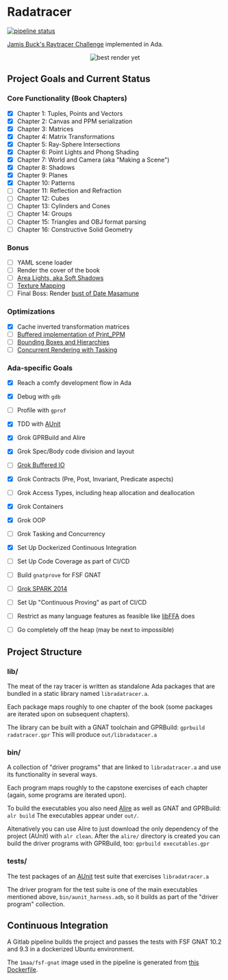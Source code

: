 # Radatracer

[![pipeline status](https://gitlab.com/1ma/radatracer/badges/master/pipeline.svg)](https://gitlab.com/1ma/radatracer/pipelines)

[Jamis Buck's Raytracer Challenge](https://pragprog.com/titles/jbtracer/the-ray-tracer-challenge/) implemented in Ada.

<div align="center">
  <img alt="best render yet" src="https://i.imgur.com/2EHxK0K.png">
</div>


## Project Goals and Current Status

### Core Functionality (Book Chapters)

- [X] Chapter 1: Tuples, Points and Vectors
- [X] Chapter 2: Canvas and PPM serialization
- [X] Chapter 3: Matrices
- [X] Chapter 4: Matrix Transformations
- [X] Chapter 5: Ray-Sphere Intersections
- [X] Chapter 6: Point Lights and Phong Shading
- [X] Chapter 7: World and Camera (aka "Making a Scene")
- [X] Chapter 8: Shadows
- [X] Chapter 9: Planes
- [X] Chapter 10: Patterns
- [ ] Chapter 11: Reflection and Refraction
- [ ] Chapter 12: Cubes
- [ ] Chapter 13: Cylinders and Cones
- [ ] Chapter 14: Groups
- [ ] Chapter 15: Triangles and OBJ format parsing
- [ ] Chapter 16: Constructive Solid Geometry

### Bonus

- [ ] YAML scene loader
- [ ] Render the cover of the book
- [ ] [Area Lights, aka Soft Shadows](http://www.raytracerchallenge.com/bonus/area-light.html)
- [ ] [Texture Mapping](http://www.raytracerchallenge.com/bonus/texture-mapping.html)
- [ ] Final Boss: Render [bust of Date Masamune](https://sketchfab.com/3d-models/date-masamune-73ae98ad60874ad49cb1e2decbab6393)

### Optimizations

- [X] Cache inverted transformation matrices
- [ ] [Buffered implementation of Print_PPM](https://gitlab.com/1ma/radatracer/-/issues/8)
- [ ] [Bounding Boxes and Hierarchies](http://www.raytracerchallenge.com/bonus/bounding-boxes.html)
- [ ] [Concurrent Rendering with Tasking](https://gitlab.com/1ma/radatracer/-/issues/16)

### Ada-specific Goals

- [X] Reach a comfy development flow in Ada
- [X] Debug with `gdb`
- [ ] Profile with `gprof`
- [X] TDD with [AUnit](https://www.adacore.com/documentation/aunit-cookbook)
- [X] Grok GPRBuild and Alire
- [X] Grok Spec/Body code division and layout
- [ ] [Grok Buffered IO](https://www.adacore.com/gems/gem-39)
- [X] Grok Contracts (Pre, Post, Invariant, Predicate aspects)
- [ ] Grok Access Types, including heap allocation and deallocation
- [X] Grok Containers
- [X] Grok OOP
- [ ] Grok Tasking and Concurrency
- [X] Set Up Dockerized Continuous Integration
- [ ] Set Up Code Coverage as part of CI/CD
- [ ] Build `gnatprove` for FSF GNAT
- [ ] [Grok SPARK 2014](https://learn.adacore.com/courses/intro-to-spark/index.html)
- [ ] Set Up "Continuous Proving" as part of CI/CD
- [ ] Restrict as many language features as feasible like [libFFA](http://www.loper-os.org/?p=1913) does
- [ ] Go completely off the heap (may be next to impossible)


## Project Structure

### lib/

The meat of the ray tracer is written as standalone Ada packages that are bundled in a static library named `libradatracer.a`.

Each package maps roughly to one chapter of the book (some packages are iterated upon on subsequent chapters).

The library can be built with a GNAT toolchain and GPRBuild: `gprbuild radatracer.gpr`
This will produce `out/libradatacer.a`

### bin/

A collection of "driver programs" that are linked to `libradatracer.a` and use its functionality in several ways.

Each program maps roughly to the capstone exercises of each chapter (again, some programs are iterated upon).

To build the executables you also need [Alire](https://alire.ada.dev/) as well as GNAT and GPRBuild: `alr build`
The executables appear under `out/`.

Altenatively you can use Alire to just download the only dependency of the project (AUnit) with `alr clean`.
After the `alire/` directory is created you can build the driver programs with GPRBuild, too: `gprbuild executables.gpr`

### tests/

The test packages of an [AUnit](https://alire.ada.dev/crates/aunit) test suite that exercises `libradatracer.a`

The driver program for the test suite is one of the main executables mentioned above, `bin/aunit_harness.adb`, so
it builds as part of the "driver program" collection.


## Continuous Integration

A Gitlab pipeline builds the project and passes the tests with FSF GNAT 10.2 and 9.3 in a dockerized Ubuntu environment.

The `1maa/fsf-gnat` image used in the pipeline is generated from [this Dockerfile](https://gitlab.com/1ma/dockertronics/-/blob/master/gnat/9/Dockerfile).
